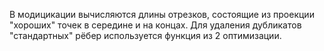 В модицикации вычисляются длины отрезков, состоящие из проекции "хороших" точек в середине и на концах.
Для удаления дубликатов "стандартных" рёбер используется функция из 2 оптимизации.
